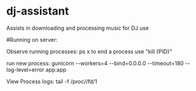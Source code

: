 # dj-assistant
Assists in downloading and processing music for DJ use

#Running on server:


Observe running processes:
ps x
to end a process use "kill {PID}"

run new process:
gunicorn --workers=4 --bind=0.0.0.0 --timeout=180 --log-level=error app:app


View Process logs: 
tail -f /proc/<pid>/fd/1


